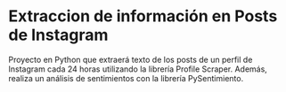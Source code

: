 # Extraccion de información en Posts de Instagram
Proyecto en Python que extraerá texto de los posts de un perfil de Instagram cada 24 horas utilizando la librería Profile Scraper. Además, realiza un análisis de sentimientos con la librería PySentimiento.
